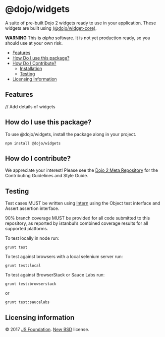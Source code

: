 # @dojo/widgets

<!-- TODO: change and uncomment
[![Build Status](https://travis-ci.org/dojo/<< package-name >>.svg?branch=master)](https://travis-ci.org/dojo/<< package-name >>)
[![codecov](https://codecov.io/gh/dojo/<< package-name >>/branch/master/graph/badge.svg)](https://codecov.io/gh/dojo/<< package-name >>)
[![npm version](https://badge.fury.io/js/dojo-<< package-name >>.svg)](http://badge.fury.io/js/dojo-<< package-name >>)
-->

A suite of pre-built Dojo 2 widgets ready to use in your application. These widgets are built using [(@dojo/widget-core)](https://github.com/dojo/widgets).

**WARNING** This is *alpha* software. It is not yet production ready, so you should use at your own risk.

- [Features](#features)
- [How Do I use this package?](#how-do-i-use-this-package)
- [How Do I Contribute?](#how-do-i-contribute)
    - [Installation](#installation)
    - [Testing](#testing)
- [Licensing Information](#licensing-information)

## Features

// Add details of widgets

## How do I use this package?

To use @dojo/widgets, install the package along in your project.

```shell
npm install @dojo/widgets
```

## How do I contribute?

We appreciate your interest!  Please see the [Dojo 2 Meta Repository](https://github.com/dojo/meta#readme) for the
Contributing Guidelines and Style Guide.

## Testing

Test cases MUST be written using [Intern](https://theintern.github.io) using the Object test interface and Assert assertion interface.

90% branch coverage MUST be provided for all code submitted to this repository, as reported by istanbul’s combined coverage results for all supported platforms.

To test locally in node run:

`grunt test`

To test against browsers with a local selenium server run:

`grunt test:local`

To test against BrowserStack or Sauce Labs run:

`grunt test:browserstack`

or

`grunt test:saucelabs`

## Licensing information

© 2017 [JS Foundation](https://js.foundation/). [New BSD](http://opensource.org/licenses/BSD-3-Clause) license.
